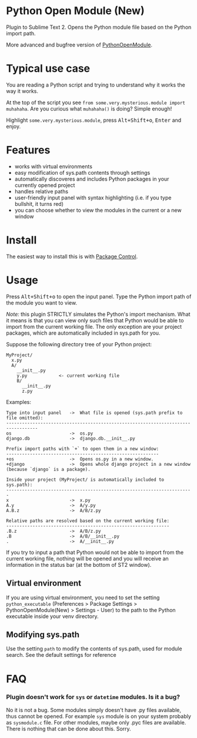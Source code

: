 Python Open Module (New)
========================

Plugin to Sublime Text 2.
Opens the Python module file based on the Python import path.


More advanced and bugfree version of [PythonOpenModule](https://github.com/SublimeText/PythonOpenModule).

Typical use case
================

You are reading a Python script and trying to understand why it works the way it works.


At the top of the script you see `from some.very.mysterious.module import muhahaha`.
Are you curious what `muhahaha()` is doing? Simple enough!


Highlight `some.very.mysterious.module`, press <kbd>Alt+Shift+o</kbd>, <kbd>Enter</kbd> and enjoy.

Features
========

* works with virtual environments
* easy modification of sys.path contents through settings
* automatically discoveres and includes Python packages in your currently opened project
* handles relative paths
* user-friendly input panel with syntax highlighting (i.e. if you type bullshit, it turns red)
* you can choose whether to view the modules in the current or a new window

Install
=======

The easiest way to install this is with [Package Control](http://wbond.net/sublime_packages/package_control).

Usage
=====

Press <kbd>Alt+Shift+o</kbd> to open the input panel. Type the Python import path of the module you want to view.


_Note:_ this plugin STRICTLY simulates the Python's import mechanism.
What it means is that you can view only such files that Python would be able to import from the current working file.
The only exception are your project packages, which are automatically included in sys.path for you.


Suppose the following directory tree of your Python project:

    MyProject/
      x.py
      A/
        __init__.py
        y.py            <- current working file
        B/
          __init__.py
          z.py

Examples:

    Type into input panel   ->  What file is opened (sys.path prefix to file omitted):
    ----------------------------------------------------------------------------------
    os                      ->  os.py
    django.db               ->  django.db.__init__.py

    Prefix import paths with `+` to open them in a new window:
    ----------------------------------------------------------
    +os                     ->  Opens os.py in a new window.
    +django                 ->  Opens whole django project in a new window (because `django` is a package).

    Inside your project (MyProject/ is automatically included to sys.path):
    -----------------------------------------------------------------------
    x                       ->  x.py
    A.y                     ->  A/y.py
    A.B.z                   ->  A/B/z.py

    Relative paths are resolved based on the current working file:
    --------------------------------------------------------------
    .B.z                    ->  A/B/z.py
    .B                      ->  A/B/__init__.py
    .                       ->  A/__init__.py

If you try to input a path that Python would not be able to import from the current working file, nothing will be
opened and you will receive an information in the status bar (at the bottom of ST2 window).

Virtual environment
-------------------

If you are using virtual environment, you need to set the setting `python_executable`
(Preferences > Package Settings > PythonOpenModule(New) > Settings - User)
to the path to the Python executable inside your venv directory.

Modifying sys.path
------------------

Use the setting `path` to modify the contents of sys.path, used for module search. See the default settings for reference

FAQ
===

### Plugin doesn't work for `sys` or `datetime` modules. Is it a bug?

No it is not a bug. Some modules simply doesn't have .py files available, thus cannot be opened.
For example `sys` module is on your system probably as `sysmodule.c` file.
For other modules, maybe only .pyc files are available.
There is nothing that can be done about this. Sorry.
